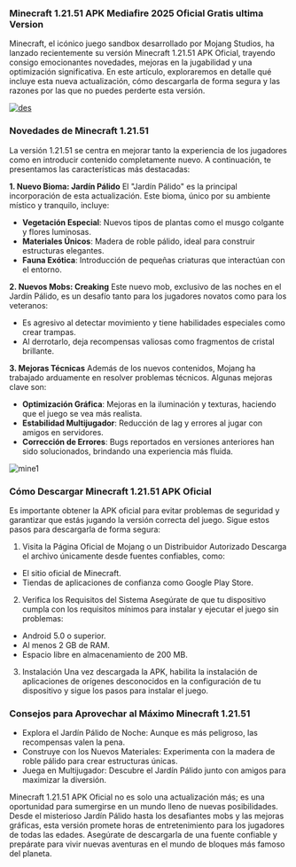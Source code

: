 ### Minecraft 1.21.51 APK Mediafire 2025 Oficial Gratis ultima Version
Minecraft, el icónico juego sandbox desarrollado por Mojang Studios, ha lanzado recientemente su versión Minecraft 1.21.51 APK Oficial, trayendo consigo emocionantes novedades, mejoras en la jugabilidad y una optimización significativa. En este artículo, exploraremos en detalle qué incluye esta nueva actualización, cómo descargarla de forma segura y las razones por las que no puedes perderte esta versión.

[![des](https://github.com/user-attachments/assets/ef5cb140-81a4-434e-a715-663bd605287a)](https://apktoca.com/minecraft-apk)

### Novedades de Minecraft 1.21.51
La versión 1.21.51 se centra en mejorar tanto la experiencia de los jugadores como en introducir contenido completamente nuevo. A continuación, te presentamos las características más destacadas:

**1. Nuevo Bioma: Jardín Pálido**
El "Jardín Pálido" es la principal incorporación de esta actualización. Este bioma, único por su ambiente místico y tranquilo, incluye:

- **Vegetación Especial**: Nuevos tipos de plantas como el musgo colgante y flores luminosas.
- **Materiales Únicos**: Madera de roble pálido, ideal para construir estructuras elegantes.
- **Fauna Exótica**: Introducción de pequeñas criaturas que interactúan con el entorno.

**2. Nuevos Mobs: Creaking**
Este nuevo mob, exclusivo de las noches en el Jardín Pálido, es un desafío tanto para los jugadores novatos como para los veteranos:

- Es agresivo al detectar movimiento y tiene habilidades especiales como crear trampas.
- Al derrotarlo, deja recompensas valiosas como fragmentos de cristal brillante.

**3. Mejoras Técnicas**
Además de los nuevos contenidos, Mojang ha trabajado arduamente en resolver problemas técnicos. Algunas mejoras clave son:

- **Optimización Gráfica**: Mejoras en la iluminación y texturas, haciendo que el juego se vea más realista.
- **Estabilidad Multijugador**: Reducción de lag y errores al jugar con amigos en servidores.
- **Corrección de Errores**: Bugs reportados en versiones anteriores han sido solucionados, brindando una experiencia más fluida.

![mine1](https://github.com/user-attachments/assets/7fb83bb4-20aa-4f06-8d04-6f3def666ab6)


### Cómo Descargar Minecraft 1.21.51 APK Oficial
Es importante obtener la APK oficial para evitar problemas de seguridad y garantizar que estás jugando la versión correcta del juego. Sigue estos pasos para descargarla de forma segura:

1. Visita la Página Oficial de Mojang o un Distribuidor Autorizado Descarga el archivo únicamente desde fuentes confiables, como:

- El sitio oficial de Minecraft.
- Tiendas de aplicaciones de confianza como Google Play Store.

2. Verifica los Requisitos del Sistema Asegúrate de que tu dispositivo cumpla con los requisitos mínimos para instalar y ejecutar el juego sin problemas:

- Android 5.0 o superior.
- Al menos 2 GB de RAM.
- Espacio libre en almacenamiento de 200 MB.

3. Instalación Una vez descargada la APK, habilita la instalación de aplicaciones de orígenes desconocidos en la configuración de tu dispositivo y sigue los pasos para instalar el juego.

### Consejos para Aprovechar al Máximo Minecraft 1.21.51
- Explora el Jardín Pálido de Noche: Aunque es más peligroso, las recompensas valen la pena.
- Construye con los Nuevos Materiales: Experimenta con la madera de roble pálido para crear estructuras únicas.
- Juega en Multijugador: Descubre el Jardín Pálido junto con amigos para maximizar la diversión.

Minecraft 1.21.51 APK Oficial no es solo una actualización más; es una oportunidad para sumergirse en un mundo lleno de nuevas posibilidades. Desde el misterioso Jardín Pálido hasta los desafiantes mobs y las mejoras gráficas, esta versión promete horas de entretenimiento para los jugadores de todas las edades. Asegúrate de descargarla de una fuente confiable y prepárate para vivir nuevas aventuras en el mundo de bloques más famoso del planeta.
